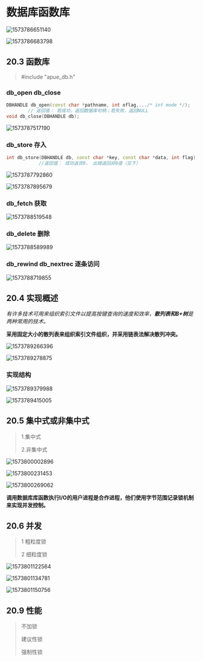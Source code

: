 # 数据库函数库

![1573786651140](数据库函数库.assets/1573786651140.png)

![1573786683798](数据库函数库.assets/1573786683798.png)

## 20.3 函数库

> #include "apue_db.h"

### db_open db_close

```c++
DBHANDLE db_open(const char *pathname, int oflag,.../* int mode */);
		// 返回值： 若成功，返回数据库句柄；若失败，返回NULL
void db_close(DBHANDLE db);
```

![1573787517190](数据库函数库.assets/1573787517190.png)

### db_store 存入

```c++
int db_store(DBHANDLE db, const char *key, const char *data, int flag);
			//返回值： 成功返货0， 出错返回非0值（见下）
```

![1573787792860](数据库函数库.assets/1573787792860.png)

![1573787895679](数据库函数库.assets/1573787895679.png)

### db_fetch 获取



![1573788519548](数据库函数库.assets/1573788519548.png)

### db_delete 删除

![1573788589989](数据库函数库.assets/1573788589989.png)

### db_rewind db_nextrec 逐条访问

![1573788719855](数据库函数库.assets/1573788719855.png)

## 20.4 实现概述

*有许多技术可用来组织索引文件以提高按键查询的速度和效率，**散列表和B+树**是两种常用的技术。*

**采用固定大小的散列表来组织索引文件组织，并采用链表法解决散列冲突。**

![1573789266396](数据库函数库.assets/1573789266396.png)

![1573789278875](数据库函数库.assets/1573789278875.png)

### 实现结构

![1573789379988](数据库函数库.assets/1573789379988.png)

![1573789415005](数据库函数库.assets/1573789415005.png)

## 20.5 集中式或非集中式

>1.集中式
>
>2.非集中式

![1573800002896](数据库函数库.assets/1573800002896.png)

![1573800231453](数据库函数库.assets/1573800231453.png)



![1573800269062](数据库函数库.assets/1573800269062.png)

**调用数据库库函数执行I/O的用户进程是合作进程，他们使用字节范围记录锁机制来实现并发控制。**

## 20.6 并发

> 1 粗粒度锁
>
> 2 细粒度锁

![1573801122564](数据库函数库.assets/1573801122564.png)

![1573801134781](数据库函数库.assets/1573801134781.png)

![1573801150756](数据库函数库.assets/1573801150756.png)

## 20.9 性能

> 不加锁 
>
> 建议性锁
>
> 强制性锁

